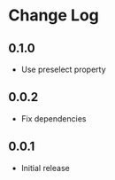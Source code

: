 # Change Log

## 0.1.0

- Use preselect property

## 0.0.2

- Fix dependencies

## 0.0.1

- Initial release
